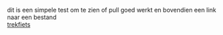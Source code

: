 dit is een simpele test om te zien of pull goed werkt
en bovendien een link naar een bestand  
[trekfiets](best/trek%20fiets%20computer.pdf)
